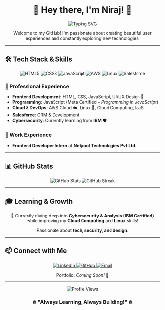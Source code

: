 # <div align="center">👋 Hey there, I'm Niraj! 🚀</div>

<div align="center">
  <img src="https://readme-typing-svg.herokuapp.com?font=Fira+Code&weight=500&size=24&pause=1000&color=4F94EF&center=true&vCenter=true&random=false&width=435&lines=Self-taught+UI%2FUX+Designer;Cloud+Enthusiast;Always+Learning" alt="Typing SVG" />
</div>

<div align="center">
  <p>Welcome to my GitHub! I'm passionate about creating beautiful user experiences and constantly exploring new technologies.</p>
</div>

---

## 🛠️ Tech Stack & Skills

<div align="center">
  <img src="https://img.shields.io/badge/HTML5-E34F26?style=for-the-badge&logo=html5&logoColor=white" alt="HTML5" />
  <img src="https://img.shields.io/badge/CSS3-1572B6?style=for-the-badge&logo=css3&logoColor=white" alt="CSS3" />
  <img src="https://img.shields.io/badge/JavaScript-F7DF1E?style=for-the-badge&logo=javascript&logoColor=black" alt="JavaScript" />
  <img src="https://img.shields.io/badge/AWS-232F3E?style=for-the-badge&logo=amazon-aws&logoColor=white" alt="AWS" />
  <img src="https://img.shields.io/badge/Linux-FCC624?style=for-the-badge&logo=linux&logoColor=black" alt="Linux" />
  <img src="https://img.shields.io/badge/Salesforce-00A1E0?style=for-the-badge&logo=salesforce&logoColor=white" alt="Salesforce" />
</div>

### 💼 Professional Experience
- **Frontend Development**: HTML, CSS, JavaScript, UI/UX Design 🎨
- **Programming**: JavaScript (Meta Certified – *Programming in JavaScript*)
- **Cloud & DevOps**: AWS Cloud ☁️, Linux 🐧, Cloud Computing, IaaS
- **Salesforce**: CRM & Development
- **Cybersecurity**: Currently learning from **IBM** 🛡️

### 🏢 Work Experience
- **Frontend Developer Intern** at **Netpool Technologies Pvt Ltd.**

---

## 📊 GitHub Stats

<div align="center">
  <img src="https://github-readme-stats.vercel.app/api?username=Niraj037&show_icons=true&theme=tokyonight" alt="GitHub Stats" />
  <img src="https://github-readme-streak-stats.herokuapp.com/?user=Niraj037&theme=tokyonight" alt="GitHub Streak" />
</div>

---

## 🎓 Learning & Growth

<div align="center">
  <p>🚀 Currently diving deep into <b>Cybersecurity & Analysis (IBM Certified)</b> while improving my <b>Cloud Computing</b> and <b>Linux</b> skills!</p>
  <p>Passionate about <b>tech, security, and design</b>.</p>
</div>

---

## 📫 Connect with Me

<div align="center">
  <a href="www.linkedin.com/in/niraj-bhakta-xo377">
    <img src="https://img.shields.io/badge/LinkedIn-0077B5?style=for-the-badge&logo=linkedin&logoColor=white" alt="LinkedIn" />
  </a>
  <a href="https://github.com/Niraj037">
    <img src="https://img.shields.io/badge/GitHub-100000?style=for-the-badge&logo=github&logoColor=white" alt="GitHub" />
  </a>
  <a href="mailto:santabhakta2488@gmail.com">
    <img src="https://img.shields.io/badge/Email-D14836?style=for-the-badge&logo=gmail&logoColor=white" alt="Email" />
  </a>
</div>

<div align="center">
  <p>Portfolio: <i>Coming Soon!</i> 🚀</p>
</div>

---

<div align="center">
  <img src="https://komarev.com/ghpvc/?username=Niraj037&color=blueviolet&style=flat-square" alt="Profile Views" />
</div>

<div align="center">
  
### 🔥 "Always Learning, Always Building!" 🔥

</div>


